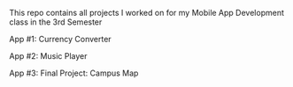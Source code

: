 This repo contains all projects I worked on for my Mobile App Development class in the 3rd Semester

App #1: Currency Converter

App #2: Music Player

App #3: Final Project: Campus Map
